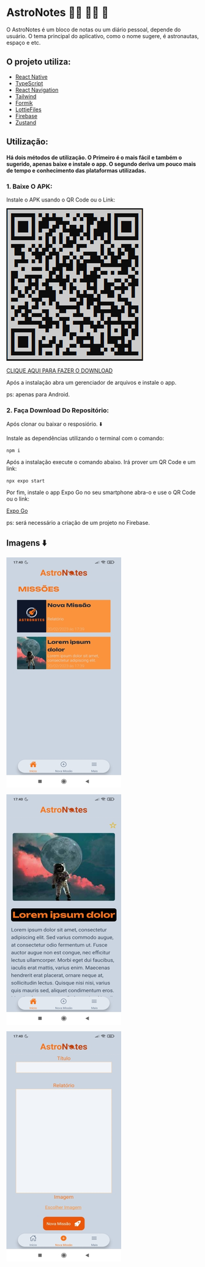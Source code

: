 # AstroNotes :man_astronaut: :woman_astronaut: :rocket:

O AstroNotes é um bloco de notas ou um diário pessoal, depende do usuário. O tema principal do aplicativo, como o nome sugere, é astronautas, espaço e etc.

## O projeto utiliza:

- [React Native](https://reactnative.dev/)
- [TypeScript](https://www.typescriptlang.org/)
- [React Navigation](https://reactnavigation.org/)
- [Tailwind](https://tailwindcss.com/)
- [Formik](https://formik.org/)
- [LottieFiles](https://lottiefiles.com/)
- [Firebase](https://firebase.google.com/?hl=pt)
- [Zustand](https://zustand-demo.pmnd.rs/)

## Utilização:

#### Há dois métodos de utilização. O Primeiro é o mais fácil e também o sugerido, apenas baixe e instale o app. O segundo deriva um pouco mais de tempo e conhecimento das plataformas utilizadas.

### 1. Baixe O APK:

Instale o APK usando o QR Code ou o Link:

![QR Code APK](./app/assets/git_pictures/apk-qrcode.png)

[CLIQUE AQUI PARA FAZER O DOWNLOAD](https://expo.dev/artifacts/eas/9czMuU86kXSoq84xFadWGc.apk)

Após a instalação abra um gerenciador de arquivos e instale o app.

ps: apenas para Android.

### 2. Faça Download Do Repositório:

Após clonar ou baixar o resposiório. :arrow_down:

Instale as dependências utilizando o terminal com o comando:

`npm i`

Após a instalação execute o comando abaixo. Irá prover um QR Code e um link:

`npx expo start`

Por fim, instale o app Expo Go no seu smartphone abra-o e use o QR Code ou o link:

[Expo Go](https://expo.dev/client)

ps: será necessário a criação de um projeto no Firebase.

## Imagens :arrow_down:

![Imagem Astronotes 1](./app/assets/git_pictures/astronotes-1.jpg)

![Imagem Astronotes 2](./app/assets/git_pictures/astronotes-2.jpg)

![Imagem Astronotes 3](./app/assets/git_pictures/astronotes-3.jpg)

